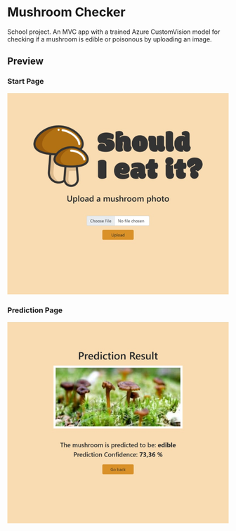 # Mushroom Checker
School project.
An MVC app with a trained Azure CustomVision model for checking if a mushroom is edible or poisonous by uploading an image.

## Preview

### Start Page
![Preview-1](https://github.com/OlofEnar/AzureAi-Lab2/blob/main/start.jpg)

### Prediction Page
![Preview-2](https://github.com/OlofEnar/AzureAi-Lab2/blob/main/predict.jpg)
